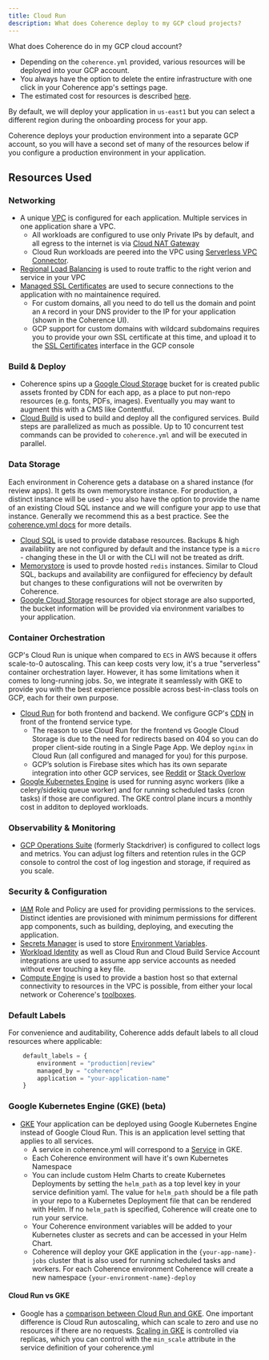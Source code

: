 ```yaml
---
title: Cloud Run
description: What does Coherence deploy to my GCP cloud projects?
---
```


What does Coherence do in my GCP cloud account?
- Depending on the `coherence.yml` provided, various resources will be deployed into your GCP account.
- You always have the option to delete the entire infrastructure with one click in your Coherence app's settings page.
- The estimated cost for resources is described [here](/docs/overview/pricing).

By default, we will deploy your application in `us-east1` but you can select a different region during the onboarding process for your app.

Coherence deploys your production environment into a separate GCP account, so you will have a second set of many of the resources below if you configure a production environment in your application.

## Resources Used

### Networking
- A unique [VPC](https://cloud.google.com/vpc/docs) is configured for each application. Multiple services in one application share a VPC.
    - All workloads are configured to use only Private IPs by default, and all egress to the internet is via [Cloud NAT Gateway](https://cloud.google.com/nat/docs/overview)
    - Cloud Run workloads are peered into the VPC using [Serverless VPC Connector](https://cloud.google.com/vpc/docs/configure-serverless-vpc-access).
- [Regional Load Balancing](https://cloud.google.com/load-balancing/docs/https) is used to route traffic to the right verion and service in your VPC
- [Managed SSL Certificates](https://cloud.google.com/load-balancing/docs/ssl-certificates/google-managed-certs) are used to secure connections to the application with no maintainence required.
    - For custom domains, all you need to do tell us the domain and point an `A` record in your DNS provider to the IP for your application (shown in the Coherence UI).
    - GCP support for custom domains with wildcard subdomains requires you to provide your own SSL certificate at this time, and upload it to the [SSL Certificates](https://cloud.google.com/load-balancing/docs/ssl-certificates) interface in the GCP console

### Build & Deploy
- Coherence spins up a [Google Cloud Storage](https://cloud.google.com/storage/docs) bucket for is created public assets fronted by CDN for each app, as a place to put non-repo resources (e.g. fonts, PDFs, images). Eventually you may want to augment this with a CMS like Contentful.
- [Cloud Build](https://cloud.google.com/build/docs) is used to build and deploy all the configured services. Build steps are parallelized as much as possible. Up to 10 concurrent test commands can be provided to `coherence.yml` and will be executed in parallel.

### Data Storage

Each environment in Coherence gets a database on a shared instance (for review apps). It gets its own memorystore instance. For production, a distinct instance will be used - you also have the option to provide the name of an existing Cloud SQL instance and we will configure your app to use that instance. Generally we recommend this as a best practice. See the [coherence.yml docs](docs/configuration/coherenceyml#use-existing-databases) for more details.

- [Cloud SQL](https://cloud.google.com/sql/docs) is used to provide database resources. Backups & high availability are not configured by default and the instance type is a `micro` - changing these in the UI or with the CLI will not be treated as drift.
- [Memorystore](https://cloud.google.com/memorystore/docs/redis) is used to provde hosted `redis` instances. Similar to Cloud SQL, backups and availability are confiigured for effeciency by default but changes to these configurations will not be overwriten by Coherence.
- [Google Cloud Storage](https://cloud.google.com/storage/docs) resources for object storage are also supported, the bucket information will be provided via environment varialbes to your application.

### Container Orchestration

GCP's Cloud Run is unique when compared to `ECS` in AWS because it offers scale-to-0 autoscaling. This can keep costs very low, it's a true "serverless" container orchestration layer. However, it has some limitations when it comes to long-running jobs. So, we integrate it seamlessly with GKE to provide you with the best experience possible across best-in-class tools on GCP, each for their own purpose.

- [Cloud Run](https://cloud.google.com/run/docs) for both frontend and backend. We configure GCP's [CDN](https://cloud.google.com/cdn/docs) in front of the frontend service type.
    - The reason to use Cloud Run for the frontend vs Google Cloud Storage is due to the need for redirects based on 404 so you can do proper client-side routing in a Single Page App. We deploy `nginx` in Cloud Run (all configured and managed for you) for this purpose.
    - GCP’s solution is Firebase sites which has its own separate integration into other GCP services, see [Reddit](https://www.reddit.com/r/googlecloud/comments/rvhki2/hosting_a_single_page_app_on_gcs_and_an_https/) or [Stack Overlow](https://stackoverflow.com/questions/63006272/how-to-correctly-rewrite-urls-for-single-page-app-in-gcp-static-deployment)
- [Google Kubernetes Engine](https://cloud.google.com/kubernetes-engine/docs) is used for running async workers (like a celery/sidekiq queue worker) and for running scheduled tasks (cron tasks) if those are configured. The GKE control plane incurs a monthly cost in additon to deployed workloads.

### Observability & Monitoring
- [GCP Operations Suite](https://cloud.google.com/stackdriver/docs) (formerly Stackdriver) is configured to collect logs and metrics. You can adjust log filters and retention rules in the GCP console to control the cost of log ingestion and storage, if required as you scale.

### Security & Configuration
- [IAM](https://cloud.google.com/iam) Role and Policy are used for providing permissions to the services. Distinct identies are provisioned with minimum permissions for different app components, such as building, deploying, and executing the application.
- [Secrets Manager](https://cloud.google.com/secret-manager/docs) is used to store [Environment Variables](/docs/reference/environment-variables).
- [Workload Identity](https://cloud.google.com/kubernetes-engine/docs/how-to/workload-identity) as well as Cloud Run and Cloud Build Service Account integrations are used to assume app service accounts as needed without ever touching a key file.
- [Compute Engine](https://cloud.google.com/compute/docs) is used to provide a bastion host so that external connectivity to resources in the VPC is possible, from either your local network or Coherence's [toolboxes](/docs/reference/toolbox).

### Default Labels

For convenience and auditability, Coherence adds default labels to all cloud resources where applicable:
```terraform
    default_labels = {
        environment = "production|review"
        managed_by = "coherence"
        application = "your-application-name"
    }
```
### Google Kubernetes Engine (GKE) (beta)
- [GKE](https://cloud.google.com/kubernetes-engine?hl=en) Your application can be deployed using Google Kubernetes Engine instead of Google Cloud Run.  This is an application level setting that applies to all services.
    - A service in coherence.yml will correspond to a [Service](https://cloud.google.com/kubernetes-engine/docs/concepts/service) in GKE.
    - Each Coherence environment will have it's own Kubernetes Namespace
    - You can include custom Helm Charts to create Kubernetes Deployments by setting the `helm_path` as a top level key in your service definition yaml. The value for `helm_path` should be a file path in your repo to a Kubernetes Deployment file that can be rendered with Helm.  If no `helm_path` is specified, Coherence will create one to run your service.
    - Your Coherence environment variables will be added to your Kubernetes cluster as secrets and can be accessed in your Helm Chart.
    - Coherence will deploy your GKE application in the `{your-app-name}-jobs` cluster that is also used for running scheduled tasks and workers.  For each Coherence environment Coherence will create a new namespace `{your-environment-name}-deploy`

#### Cloud Run vs GKE
- Google has a [comparison between Cloud Run and GKE](https://cloud.google.com/blog/products/containers-kubernetes/when-to-use-google-kubernetes-engine-vs-cloud-run-for-containers).  One important difference is Cloud Run autoscaling, which can scale to zero and use no resources if there are no requests.  [Scaling in GKE](https://cloud.google.com/kubernetes-engine/docs/how-to/scaling-apps) is controlled via replicas, which you can control with the `min_scale` attribute in the service definition of your coherence.yml